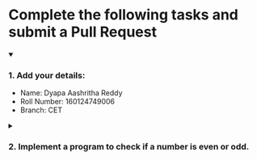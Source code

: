# Complete the following tasks and submit a Pull Request
<details open>
<summary><h3>1. Add your details: </h3></summary>
<ul>
  <li> Name: Dyapa Aashritha Reddy </li>
  <li> Roll Number: 160124749006 </li>
  <li> Branch: CET </li>
</ul>
</details>
<details>
<summary><h3> 2. Implement a program to check if a number is even or odd. </h3></summary>
<ul>
  <li> Create a new file in the repository and add your code. </li>
  <li> Use any programming language of your choice. </li>
</ul>
</details>
